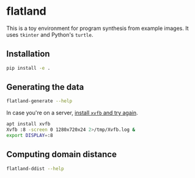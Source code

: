 # flatland

This is a toy environment for program synthesis from example images.
It uses `tkinter` and Python's `turtle`.

## Installation

```bash
pip install -e .
```

## Generating the data

```bash
flatland-generate --help
```

In case you're on a server, [install `xvfb` and try
again](https://stackoverflow.com/a/48212313).

```bash
apt install xvfb
Xvfb :8 -screen 0 1280x720x24 2>/tmp/Xvfb.log &
export DISPLAY=:8
```

## Computing domain distance

```bash
flatland-ddist --help
```

